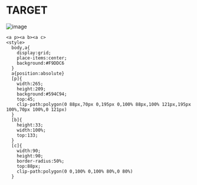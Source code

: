 # TARGET

![image](https://github.com/user-attachments/assets/fddb0596-0d92-443b-985b-4aed78811360)

```
<a p><a b><a c>
<style>
  body,a{
    display:grid;
    place-items:center;
    background:#F9DDC6
  }
  a{position:absolute}
  [p]{
    width:265;
    height:209;
    background:#594C94;
    top:45;
    clip-path:polygon(0 88px,70px 0,195px 0,100% 88px,100% 121px,195px 100%,70px 100%,0 121px)
  }
  [b]{
    height:33;
    width:100%;
    top:133;
  }
  [c]{
    width:90;
    height:90;
    border-radius:50%;
    top:88px;
    clip-path:polygon(0 0,100% 0,100% 80%,0 80%)
  }
```
